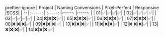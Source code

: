 prettier-ignore
| Project | Naming Convensions | Pixel-Perfect | Responsive |SCSS|
| --| :-----: | :-----: |:-----: |:-----: |
| 01|✅|✅|✅|✅|
| 02|✅|✅|✅|✅|
| 03|✅|✅|✅|✅|
| 04|❌|❌|❌|✅|
| 05|❌|❌|❌|✅|
| 06|❌|❌|❌|✅|
| 07|❌|❌|❌|✅|
| 08|❌|❌|❌|✅|
| 09|❌|❌|❌|✅|
| 10|❌|❌|❌|✅|
| 11|❌|❌|❌|✅|
| 12|❌|❌|❌|✅|
| 13|❌|❌|❌|✅|
| 14|❌|❌|❌|✅|